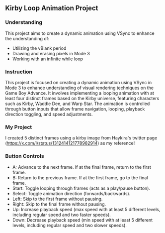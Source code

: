 ## Kirby Loop Animation Project

### Understanding
This project aims to create a dynamic animation using VSync to enhance the understanding of:
- Utilizing the vBlank period
- Drawing and erasing pixels in Mode 3
- Working with an infinite while loop

### Instruction
This project is focused on creating a dynamic animation using VSync in Mode 3 to enhance understanding of visual rendering techniques on the Game Boy Advance. It involves implementing a looping animation with at least four distinct frames based on the Kirby universe, featuring characters such as Kirby, Waddle Dee, and Warp Star. The animation is controlled through button inputs that allow frame navigation, looping, playback direction toggling, and speed adjustments.

### My Project
I created 5 distinct frames using a kirby image from Haykira's twitter page (https://x.com/i/status/1312414121778982914) as my reference!

### Button Controls
- A: Advance to the next frame. If at the final frame, return to the first frame.
- B: Return to the previous frame. If at the first frame, go to the final frame.
- Start: Toggle looping through frames (acts as a play/pause button).
- Select: Toggle animation direction (forwards/backwards).
- Left: Skip to the first frame without pausing.
- Right: Skip to the final frame without pausing.
- Up: Increase playback speed (max speed with at least 5 different levels, including regular speed and two faster speeds).
- Down: Decrease playback speed (min speed with at least 5 different levels, including regular speed and two slower speeds).
